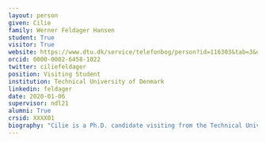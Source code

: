 ```yaml
---
layout: person
given: Cilie
family: Werner Feldager Hansen
student: True
visitor: True
website: https://www.dtu.dk/service/telefonbog/person?id=116303&tab=3&qt=dtuprojectquery
orcid: 0000-0002-6458-1022
twitter: ciliefeldager
position: Visiting Student
institution: Technical University of Denmark
linkedin: feldager
date: 2020-01-06
supervisor: ndl21
alumni: True
crsid: XXXX01
biography: "Cilie is a Ph.D. candidate visiting from the Technical University of Denmark and she is particularly interested in the geometry of probabilistic latent variable models and uncertainty quantification. Currently, she is working with my host-supervisor Professor Neil Lawrence on developing a prior for the latent variables to incorporate Bayesian differential geometry in the Gaussian Process Latent Variable Model. In Denmark, she is supervised by Professors Lars Kai Hansen and Søren Hauberg and jointly, they are working on invariant probabilistic latent representations under symmetric transformations. She received my Master's degree in Physics from the Niels Bohr Institute, University of Copenhagen in Denmark and before starting her PhD studies, she worked for three years with data analysis of clinical trials in a large pharmaceutical company (Novo Nordisk)."
---
```

